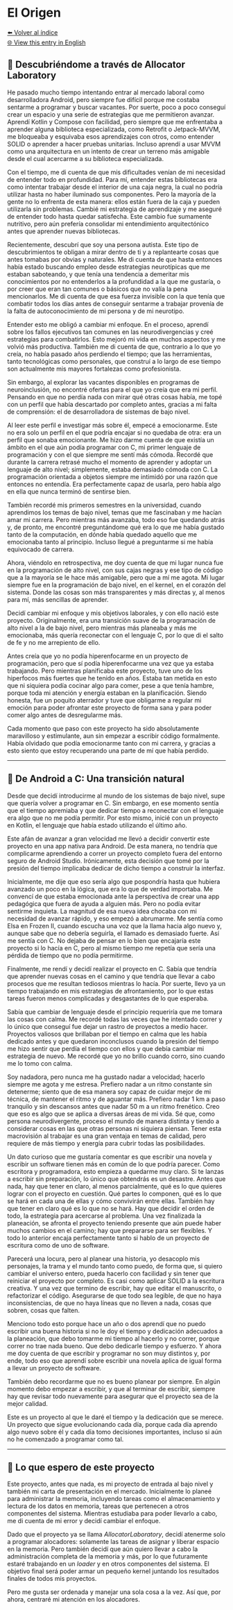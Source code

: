 # El Origen

[⬅️ Volver al índice](../journal_index.es.md)  
[🌐 View this entry in English](../../en/entries/2025-07-00_allolab.md)

## 🌱 Descubriéndome a través de Allocator Laboratory

He pasado mucho tiempo intentando entrar al mercado laboral como desarrolladora Android, pero siempre fue difícil porque me costaba sentarme a programar y buscar vacantes. Por suerte, poco a poco conseguí crear un espacio y una serie de estrategias que me permitieron avanzar. Aprendí Kotlin y Compose con facilidad, pero siempre que me enfrentaba a aprender alguna biblioteca especializada, como Retrofit o Jetpack-MVVM, me bloqueaba y esquivaba esos aprendizajes con otros, como entender SOLID o aprender a hacer pruebas unitarias. Incluso aprendí a usar MVVM como una arquitectura en un intento de crear un terreno más amigable desde el cual acercarme a su biblioteca especializada.

Con el tiempo, me di cuenta de que mis dificultades venían de mi necesidad de entender todo en profundidad. Para mí, entender estas bibliotecas era como intentar trabajar desde el interior de una caja negra, la cual no podría utilizar hasta no haber iluminado sus componentes. Pero la mayoría de la gente no lo enfrenta de esta manera: ellos están fuera de la caja y pueden utilizarla sin problemas. Cambié mi estrategia de aprendizaje y me aseguré de entender todo hasta quedar satisfecha. Este cambio fue sumamente nutritivo, pero aún prefería consolidar mi entendimiento arquitectónico antes que aprender nuevas bibliotecas.

Recientemente, descubrí que soy una persona autista. Este tipo de descubrimientos te obligan a mirar dentro de ti y a replantearte cosas que antes tomabas por obvias y naturales. Me di cuenta de que hasta entonces había estado buscando empleo desde estrategias neurotípicas que me estaban saboteando, y que tenía una tendencia a demeritar mis conocimientos por no entenderlos a la profundidad a la que me gustaría, o por creer que eran tan comunes o básicos que no valía la pena mencionarlos. Me di cuenta de que esa fuerza invisible con la que tenía que combatir todos los días antes de conseguir sentarme a trabajar provenía de la falta de autoconocimiento de mi persona y de mi neurotipo.

Entender esto me obligó a cambiar mi enfoque. En el proceso, aprendí sobre los fallos ejecutivos tan comunes en las neurodivergencias y creé estrategias para combatirlos. Esto mejoró mi vida en muchos aspectos y me volvió más productiva. También me di cuenta de que, contrario a lo que yo creía, no había pasado años perdiendo el tiempo; que las herramientas, tanto tecnológicas como personales, que construí a lo largo de ese tiempo son actualmente mis mayores fortalezas como profesionista.

Sin embargo, al explorar las vacantes disponibles en programas de neuroinclusión, no encontré ofertas para el que yo creía que era mi perfil. Pensando en que no perdía nada con mirar qué otras cosas había, me topé con un perfil que había descartado por completo antes, gracias a mi falta de comprensión: el de desarrolladora de sistemas de bajo nivel.

Al leer este perfil e investigar más sobre él, empecé a emocionarme. Este no era solo un perfil en el que podría encajar si no quedaba de otra: era un perfil que sonaba emocionante. Me hizo darme cuenta de que existía un ámbito en el que aún podía programar con C, mi primer lenguaje de programación y con el que siempre me sentí más cómoda. Recordé que durante la carrera retrasé mucho el momento de aprender y adoptar un lenguaje de alto nivel; simplemente, estaba demasiado cómoda con C. La programación orientada a objetos siempre me intimidó por una razón que entonces no entendía. Era perfectamente capaz de usarla, pero había algo en ella que nunca terminó de sentirse bien.

También recordé mis primeros semestres en la universidad, cuando aprendimos los temas de bajo nivel, temas que me fascinaban y me hacían amar mi carrera. Pero mientras más avanzaba, todo eso fue quedando atrás y, de pronto, me encontré preguntándome qué era lo que me había gustado tanto de la computación, en dónde había quedado aquello que me emocionaba tanto al principio. Incluso llegué a preguntarme si me había equivocado de carrera.

Ahora, viéndolo en retrospectiva, me doy cuenta de que mi lugar nunca fue en la programación de alto nivel, con sus cajas negras y ese tipo de código que a la mayoría se le hace más amigable, pero que a mí me agota. Mi lugar siempre fue en la programación de bajo nivel, en el kernel, en el corazón del sistema. Donde las cosas son más transparentes y más directas y, al menos para mí, más sencillas de aprender.

Decidí cambiar mi enfoque y mis objetivos laborales, y con ello nació este proyecto. Originalmente, era una transición suave de la programación de alto nivel a la de bajo nivel, pero mientras más planeaba y más me emocionaba, más quería reconectar con el lenguaje C, por lo que di el salto de fe y no me arrepiento de ello.

Antes creía que yo no podía hiperenfocarme en un proyecto de programación, pero que sí podía hiperenfocarme una vez que ya estaba trabajando. Pero mientras planificaba este proyecto, tuve uno de los hiperfocos más fuertes que he tenido en años. Estaba tan metida en esto que ni siquiera podía cocinar algo para comer, pese a que tenía hambre, porque toda mi atención y energía estaban en la planificación. Siendo honesta, fue un poquito aterrador y tuve que obligarme a regular mi emoción para poder afrontar este proyecto de forma sana y para poder comer algo antes de desregularme más.

Cada momento que paso con este proyecto ha sido absolutamente maravilloso y estimulante, aun sin empezar a escribir código formalmente. Había olvidado que podía emocionarme tanto con mi carrera, y gracias a esto siento que estoy recuperando una parte de mí que había perdido.

---

## 🔄 De Android a C: Una transición natural

Desde que decidí introducirme al mundo de los sistemas de bajo nivel, supe que quería volver a programar en C. Sin embargo, en ese momento sentía que el tiempo apremiaba y que dedicar tiempo a reconectar con el lenguaje era algo que no me podía permitir. Por esto mismo, inicié con un proyecto en Kotlin, el lenguaje que había estado utilizando el último año.

Este afán de avanzar a gran velocidad me llevó a decidir convertir este proyecto en una app nativa para Android. De esta manera, no tendría que complicarme aprendiendo a correr un proyecto completo fuera del entorno seguro de Android Studio. Irónicamente, esta decisión que tomé por la presión del tiempo implicaba dedicar de dicho tiempo a construir la interfaz.

Inicialmente, me dije que eso sería algo que pospondría hasta que hubiera avanzado un poco en la lógica, que era lo que de verdad importaba. Me convencí de que estaba emocionada ante la perspectiva de crear una app pedagógica que fuera de ayuda a alguien más. Pero no podía evitar sentirme inquieta. La magnitud de esa nueva idea chocaba con mi necesidad de avanzar rápido, y eso empezó a abrumarme. Me sentía como Elsa en Frozen II, cuando escucha una voz que la llama hacia algo nuevo y, aunque sabe que no debería seguirla, el llamado es demasiado fuerte. Así me sentía con C. No dejaba de pensar en lo bien que encajaría este proyecto si lo hacía en C, pero al mismo tiempo me repetía que sería una pérdida de tiempo que no podía permitirme.

Finalmente, me rendí y decidí realizar el proyecto en C. Sabía que tendría que aprender nuevas cosas en el camino y que tendría que llevar a cabo procesos que me resultan tediosos mientras lo hacía. Por suerte, llevo ya un tiempo trabajando en mis estrategias de afrontamiento, por lo que estas tareas fueron menos complicadas y desgastantes de lo que esperaba.

Sabía que cambiar de lenguaje desde el principio requeriría que me tomara las cosas con calma. Me recordé todas las veces que he intentado correr y lo único que conseguí fue dejar un rastro de proyectos a medio hacer. Proyectos valiosos que brillaban por el tiempo en calma que les había dedicado antes y que quedaron inconclusos cuando la presión del tiempo me hizo sentir que perdía el tiempo con ellos y que debía cambiar mi estrategia de nuevo. Me recordé que yo no brillo cuando corro, sino cuando me lo tomo con calma.

Soy nadadora, pero nunca me ha gustado nadar a velocidad; hacerlo siempre me agota y me estresa. Prefiero nadar a un ritmo constante sin detenerme; siento que de esa manera soy capaz de cuidar mejor de mi técnica, de mantener el ritmo y de aguantar más. Prefiero nadar 1 km a paso tranquilo y sin descansos antes que nadar 50 m a un ritmo frenético. Creo que eso es algo que se aplica a diversas áreas de mi vida. Sé que, como persona neurodivergente, proceso el mundo de manera distinta y tiendo a considerar cosas en las que otras personas ni siquiera piensan. Tener esta macrovisión al trabajar es una gran ventaja en temas de calidad, pero requiere de más tiempo y energía para cubrir todas las posibilidades.

Un dato curioso que me gustaría comentar es que escribir una novela y escribir un software tienen más en común de lo que podría parecer. Como escritora y programadora, esto empieza a quedarme muy claro. Si te lanzas a escribir sin preparación, lo único que obtendrás es un desastre. Antes que nada, hay que tener en claro, al menos parcialmente, qué es lo que quieres lograr con el proyecto en cuestión. Qué partes lo componen, qué es lo que se hará en cada una de ellas y cómo convivirán entre ellas. También hay que tener en claro qué es lo que no se hará. Hay que decidir el orden de todo, la estrategia para acercarse al problema. Una vez finalizada la planeación, se afronta el proyecto teniendo presente que aún puede haber muchos cambios en el camino; hay que prepararse para ser flexibles. Y todo lo anterior encaja perfectamente tanto si hablo de un proyecto de escritura como de uno de software.

Parecerá una locura, pero al planear una historia, yo desacoplo mis personajes, la trama y el mundo tanto como puedo, de forma que, si quiero cambiar el universo entero, pueda hacerlo con facilidad y sin tener que reiniciar el proyecto por completo. Es casi como aplicar SOLID a la escritura creativa. Y una vez que termino de escribir, hay que editar el manuscrito, o refactorizar el código. Asegurarse de que todo sea legible, de que no haya inconsistencias, de que no haya líneas que no lleven a nada, cosas que sobren, cosas que falten.

Menciono todo esto porque hace un año o dos aprendí que no puedo escribir una buena historia si no le doy el tiempo y dedicación adecuados a la planeación, que debo tomarme mi tiempo al hacerlo y no correr, porque correr no trae nada bueno. Que debo dedicarle tiempo y esfuerzo. Y ahora me doy cuenta de que escribir y programar no son muy distintos y, por ende, todo eso que aprendí sobre escribir una novela aplica de igual forma a llevar un proyecto de software.

También debo recordarme que no es bueno planear por siempre. En algún momento debo empezar a escribir, y que al terminar de escribir, siempre hay que revisar todo nuevamente para asegurar que el proyecto sea de la mejor calidad.

Este es un proyecto al que le daré el tiempo y la dedicación que se merece. Un proyecto que sigue evolucionando cada día, porque cada día aprendo algo nuevo sobre él y cada día tomo decisiones importantes, incluso si aún no he comenzado a programar como tal.

---

## 🎯 Lo que espero de este proyecto

Este proyecto, antes que nada, es mi proyecto de entrada al bajo nivel y también mi carta de presentación en el mercado. Inicialmente lo planeé para administrar la memoria, incluyendo tareas como el almacenamiento y lectura de los datos en memoria, tareas que pertenecen a otros componentes del sistema. Mientras estudiaba para poder llevarlo a cabo, me di cuenta de mi error y decidí cambiar el enfoque.

Dado que el proyecto ya se llama _AllocatorLaboratory_, decidí atenerme solo a programar alocadores: solamente las tareas de asignar y liberar espacio en la memoria. Pero también decidí que aún quiero llevar a cabo la administración completa de la memoria y más, por lo que futuramente estaré trabajando en un _loader_ y en otros componentes del sistema. El objetivo final será poder armar un pequeño kernel juntando los resultados finales de todos mis proyectos.

Pero me gusta ser ordenada y manejar una sola cosa a la vez. Así que, por ahora, centraré mi atención en los alocadores.
